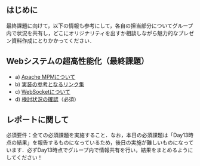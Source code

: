 ## はじめに

最終課題に向けて，以下の情報も参考にして，各自の担当部分についてグループ内で状況を共有し，どこにオリジナリティを出すか相談しながら魅力的なプレゼン資料作成にとりかかってください．

## Webシステムの超高性能化（最終課題）

-   a) [Apache MPMについて](./about_apache_mpm.html "Apache MPMについて")
-   b) [実装の参考となるリンク集](./useful_links.html "実装の参考となるリンク集")
-   c) [WebSocketについて](./websocket.html "WebSocketについて")
-   d) [検討状況の確認](./conformation_of_status.html "検討状況の確認")（必須）

## レポートに関して

必須要件：全ての必須課題を実施すること．なお，本日の必須課題は「Day13時点の結果」を報告するものになっているため，後日の実施が難しいものになっています．必ずDay13時点でグループ内で情報共有を行い，結果をまとめるようにしてください！